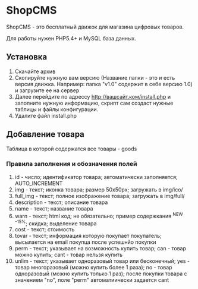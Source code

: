 # ShopCMS
ShopCMS - это бесплатный движок для магазина цифровых товаров.

Для работы нужен PHP5.4+ и MySQL база данных.

## Установка
1. Скачайте архив
2. Скопируйте нужную вам версию (Название папки - это и есть версия движка. Например: папка "v1.0" содержит в себе версию 1.0) и загрузите ее на сервер
3. Далее перейдите по адрессу http://вашсайт.ком/install.php и заполните нужную информацию, скрипт сам создаст нужные таблицы и файлы конфигурации.
4. Удалите файл install.php

## Добавление товара
Таблица в которой содержатся все товары - goods
### Правила заполнения и обозначения полей
1. id - число; идентификатор товара; автоматически заполняется; AUTO_INCREMENT
2. img - текст; иконка товара; размер 50x50px; загружать в img/ico/
3. full_img - текст; полное изображение товара; загружать в img/full/
4. description - текст; описание товара
5. name - текст; название товара
6. warn - текст; html код; не обязательно; пример содержкания <sup class="new">NEW</sup> <sup class="hot">-15%</sup>; скидка; выделение товара
7. cost - текст; стоимость
8. tovar - текст; информация которую покупает покупатель; высылается на email покупца после успешнйо покупки
9. perm - текст; указывает на возможность купить товар; can - товар можно купить; cant - товар нельзя купить
10. unlim - текст; указывает одноразовый товар или бесконечный; yes - товар многоразовый (можно купить более 1 раза); no - товар одноразовый (можно купить только 1 раз); после покупки товара с значением "no", поле "perm" автоматиически задается cant
